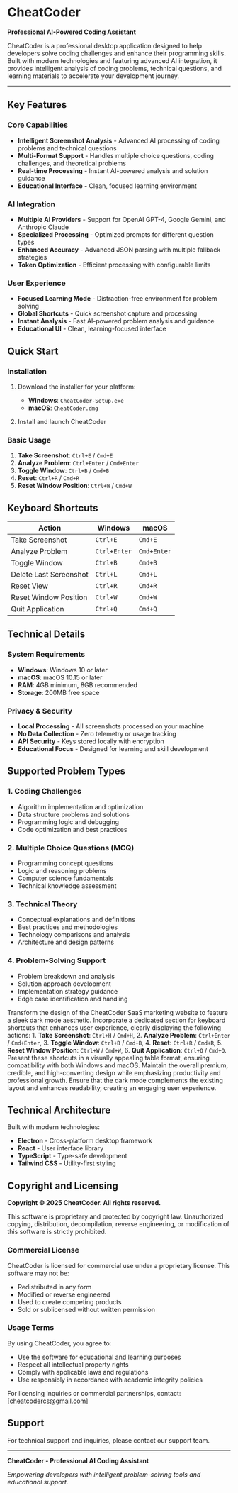 # CheatCoder

**Professional AI-Powered Coding Assistant**

CheatCoder is a professional desktop application designed to help developers solve coding challenges and enhance their programming skills. Built with modern technologies and featuring advanced AI integration, it provides intelligent analysis of coding problems, technical questions, and learning materials to accelerate your development journey.

---

## Key Features

### Core Capabilities
- **Intelligent Screenshot Analysis** - Advanced AI processing of coding problems and technical questions
- **Multi-Format Support** - Handles multiple choice questions, coding challenges, and theoretical problems
- **Real-time Processing** - Instant AI-powered analysis and solution guidance
- **Educational Interface** - Clean, focused learning environment

### AI Integration
- **Multiple AI Providers** - Support for OpenAI GPT-4, Google Gemini, and Anthropic Claude
- **Specialized Processing** - Optimized prompts for different question types
- **Enhanced Accuracy** - Advanced JSON parsing with multiple fallback strategies
- **Token Optimization** - Efficient processing with configurable limits

### User Experience
- **Focused Learning Mode** - Distraction-free environment for problem solving
- **Global Shortcuts** - Quick screenshot capture and processing
- **Instant Analysis** - Fast AI-powered problem analysis and guidance
- **Educational UI** - Clean, learning-focused interface

## Quick Start

### Installation
1. Download the installer for your platform:
   - **Windows**: `CheatCoder-Setup.exe`
   - **macOS**: `CheatCoder.dmg`

2. Install and launch CheatCoder

### Basic Usage
1. **Take Screenshot**: `Ctrl+E` / `Cmd+E`
2. **Analyze Problem**: `Ctrl+Enter` / `Cmd+Enter`  
3. **Toggle Window**: `Ctrl+B` / `Cmd+B`
4. **Reset**: `Ctrl+R` / `Cmd+R`
5. **Reset Window Position**: `Ctrl+W` / `Cmd+W`
## Keyboard Shortcuts

| Action | Windows | macOS |
|--------|---------|-------|
| Take Screenshot | `Ctrl+E` | `Cmd+E` |
| Analyze Problem | `Ctrl+Enter` | `Cmd+Enter` |
| Toggle Window | `Ctrl+B` | `Cmd+B` |
| Delete Last Screenshot | `Ctrl+L` | `Cmd+L` |
| Reset View | `Ctrl+R` | `Cmd+R` |
| Reset Window Position | `Ctrl+W` | `Cmd+W` |
| Quit Application | `Ctrl+Q` | `Cmd+Q` |

## Technical Details

### System Requirements
- **Windows**: Windows 10 or later
- **macOS**: macOS 10.15 or later  
- **RAM**: 4GB minimum, 8GB recommended
- **Storage**: 200MB free space

### Privacy & Security
- **Local Processing** - All screenshots processed on your machine
- **No Data Collection** - Zero telemetry or usage tracking
- **API Security** - Keys stored locally with encryption
- **Educational Focus** - Designed for learning and skill development

## Supported Problem Types

### 1. Coding Challenges
- Algorithm implementation and optimization
- Data structure problems and solutions
- Programming logic and debugging
- Code optimization and best practices

### 2. Multiple Choice Questions (MCQ)
- Programming concept questions
- Logic and reasoning problems
- Computer science fundamentals
- Technical knowledge assessment

### 3. Technical Theory
- Conceptual explanations and definitions
- Best practices and methodologies
- Technology comparisons and analysis
- Architecture and design patterns

### 4. Problem-Solving Support
- Problem breakdown and analysis
- Solution approach development
- Implementation strategy guidance
- Edge case identification and handling

Transform the design of the CheatCoder SaaS marketing website to feature a sleek dark mode aesthetic. Incorporate a dedicated section for keyboard shortcuts that enhances user experience, clearly displaying the following actions: 1. **Take Screenshot**: `Ctrl+H` / `Cmd+H`, 2. **Analyze Problem**: `Ctrl+Enter` / `Cmd+Enter`, 3. **Toggle Window**: `Ctrl+B` / `Cmd+B`, 4. **Reset**: `Ctrl+R` / `Cmd+R`, 5. **Reset Window Position**: `Ctrl+W` / `Cmd+W`, 6. **Quit Application**: `Ctrl+Q` / `Cmd+Q`. Present these shortcuts in a visually appealing table format, ensuring compatibility with both Windows and macOS. Maintain the overall premium, credible, and high-converting design while emphasizing productivity and professional growth. Ensure that the dark mode complements the existing layout and enhances readability, creating an engaging user experience.
## Technical Architecture

Built with modern technologies:
- **Electron** - Cross-platform desktop framework
- **React** - User interface library  
- **TypeScript** - Type-safe development
- **Tailwind CSS** - Utility-first styling

## Copyright and Licensing

**Copyright © 2025 CheatCoder. All rights reserved.**

This software is proprietary and protected by copyright law. Unauthorized copying, distribution, decompilation, reverse engineering, or modification of this software is strictly prohibited.

### Commercial License
CheatCoder is licensed for commercial use under a proprietary license. This software may not be:
- Redistributed in any form
- Modified or reverse engineered
- Used to create competing products
- Sold or sublicensed without written permission

### Usage Terms
By using CheatCoder, you agree to:
- Use the software for educational and learning purposes
- Respect all intellectual property rights
- Comply with applicable laws and regulations
- Use responsibly in accordance with academic integrity policies

For licensing inquiries or commercial partnerships, contact: [cheatcodercs@gmail.com]

## Support

For technical support and inquiries, please contact our support team.

---

**CheatCoder - Professional AI Coding Assistant**

*Empowering developers with intelligent problem-solving tools and educational support.*
